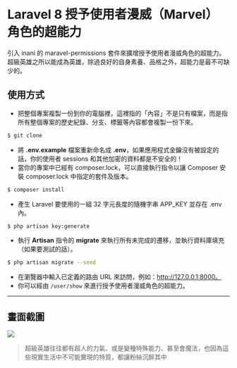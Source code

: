 # Laravel 8 授予使用者漫威（Marvel）角色的超能力

引入 inani 的 maravel-permissions 套件來擴增授予使用者漫威角色的超能力。超級英雄之所以能成為英雄，除過良好的自身素養、品格之外，超能力是最不可缺少的。

## 使用方式
- 把整個專案複製一份到你的電腦裡，這裡指的「內容」不是只有檔案，而是指所有整個專案的歷史紀錄、分支、標籤等內容都會複製一份下來。
```sh
$ git clone
```
- 將 __.env.example__ 檔案重新命名成 __.env__，如果應用程式金鑰沒有被設定的話，你的使用者 sessions 和其他加密的資料都是不安全的！
- 當你的專案中已經有 composer.lock，可以直接執行指令以讓 Composer 安裝 composer.lock 中指定的套件及版本。
```sh
$ composer install
```
- 產生 Laravel 要使用的一組 32 字元長度的隨機字串 APP_KEY 並存在 .env 內。
```sh
$ php artisan key:generate
```
- 執行 __Artisan__ 指令的 __migrate__ 來執行所有未完成的遷移，並執行資料庫填充（如果要測試的話）。
```sh
$ php artisan migrate --seed
```
- 在瀏覽器中輸入已定義的路由 URL 來訪問，例如：http://127.0.0.1:8000。
- 你可以經由 `/user/show` 來進行授予使用者漫威角色的超能力。

----

## 畫面截圖
![](https://i.imgur.com/7FjCh3w.png)
> 超級英雄往往都有超人的力氣、或是變種特殊能力、甚至會魔法，也因為這些現實生活中不可能實現的特質，都讓粉絲沉醉其中